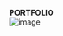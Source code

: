 
**PORTFOLIO**  
![image](https://github.com/ahymery/portfolioarthur/assets/148552312/c1e8a69c-70c0-4262-89f8-43ce4065782d)

